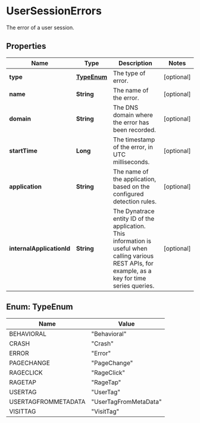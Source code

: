 

# UserSessionErrors

The error of a user session.

## Properties

| Name | Type | Description | Notes |
|------------ | ------------- | ------------- | -------------|
|**type** | [**TypeEnum**](#TypeEnum) | The type of error. |  [optional] |
|**name** | **String** | The name of the error. |  [optional] |
|**domain** | **String** | The DNS domain where the error has been recorded. |  [optional] |
|**startTime** | **Long** | The timestamp of the error, in UTC milliseconds. |  [optional] |
|**application** | **String** | The name of the application, based on the configured detection rules. |  [optional] |
|**internalApplicationId** | **String** | The Dynatrace entity ID of the application.    This information is useful when calling various REST APIs, for example, as a key for time series queries. |  [optional] |



## Enum: TypeEnum

| Name | Value |
|---- | -----|
| BEHAVIORAL | &quot;Behavioral&quot; |
| CRASH | &quot;Crash&quot; |
| ERROR | &quot;Error&quot; |
| PAGECHANGE | &quot;PageChange&quot; |
| RAGECLICK | &quot;RageClick&quot; |
| RAGETAP | &quot;RageTap&quot; |
| USERTAG | &quot;UserTag&quot; |
| USERTAGFROMMETADATA | &quot;UserTagFromMetaData&quot; |
| VISITTAG | &quot;VisitTag&quot; |



